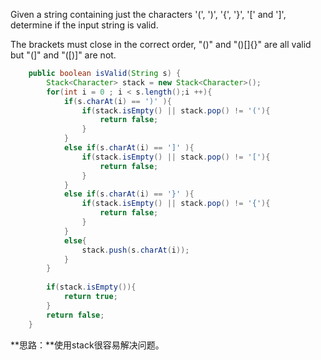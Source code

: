 Given a string containing just the characters '(', ')', '{', '}', '[' and ']', determine if the input string is valid.

The brackets must close in the correct order, "()" and "()[]{}" are all valid but "(]" and "([)]" are not.

```java
    public boolean isValid(String s) {
    	Stack<Character> stack = new Stack<Character>();
    	for(int i = 0 ; i < s.length();i ++){
    		if(s.charAt(i) == ')' ){
    			if(stack.isEmpty() || stack.pop() != '('){
    				return false;
    			}
    		}
    		else if(s.charAt(i) == ']' ){
    			if(stack.isEmpty() || stack.pop() != '['){
    				return false;
    			}
    		}
    		else if(s.charAt(i) == '}' ){
    			if(stack.isEmpty() || stack.pop() != '{'){
    				return false;
    			}
    		}    		
    		else{
    			stack.push(s.charAt(i));
    		}
    	}
    	
    	if(stack.isEmpty()){
    		return true;
    	}
    	return false;
    }

```

**思路：**使用stack很容易解决问题。
